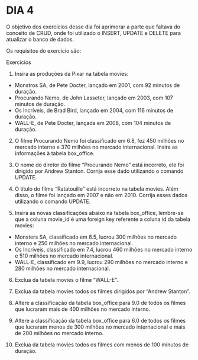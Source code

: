 # DIA 4

O objetivo dos exercícios desse dia foi aprimorar a parte que faltava do conceito de CRUD, onde foi utilizado o INSERT, UPDATE e DELETE para atualizar o banco de dados.

Os requisitos do exercício são:

Exercícios

1. Insira as produções da Pixar na tabela movies:

  * Monstros SA, de Pete Docter, lançado em 2001, com 92 minutos de duração.
  * Procurando Nemo, de John Lasseter, lançado em 2003, com 107 minutos de duração.
  * Os Incríveis, de Brad Bird, lançado em 2004, com 116 minutos de duração.
  * WALL-E, de Pete Docter, lançada em 2008, com 104 minutos de duração.

2. O filme Procurando Nemo foi classificado em 6.8, fez 450 milhões no mercado interno e 370 milhões no mercado internacional. Insira as informações à tabela box_office.

3. O nome do diretor do filme “Procurando Nemo” está incorreto, ele foi dirigido por Andrew Stanton. Corrija esse dado utilizando o comando UPDATE.

4. O título do filme “Ratatouille” está incorreto na tabela movies. Além disso, o filme foi lançado em 2007 e não em 2010. Corrija esses dados utilizando o comando UPDATE.

5. Insira as novas classificações abaixo na tabela box_office, lembre-se que a coluna movie_id é uma foreign key referente a coluna id da tabela movies:

  * Monsters SA, classificado em 8.5, lucrou 300 milhões no mercado interno e 250 milhões no mercado internacional.
  * Os Incríveis, classificado em 7.4, lucrou 460 milhões no mercado interno e 510 milhões no mercado internacional.
  * WALL-E, classificado em 9.9, lucrou 290 milhões no mercado interno e 280 milhões no mercado internacional.

6. Exclua da tabela movies o filme “WALL-E”.

7. Exclua da tabela movies todos os filmes dirigidos por “Andrew Stanton”.

8. Altere a classificação da tabela box_office para 9.0 de todos os filmes que lucraram mais de 400 milhões no mercado interno.

9. Altere a classificação da tabela box_office para 6.0 de todos os filmes que lucraram menos de 300 milhões no mercado internacional e mais de 200 milhões no mercado interno.

10. Exclua da tabela movies todos os filmes com menos de 100 minutos de duração.
